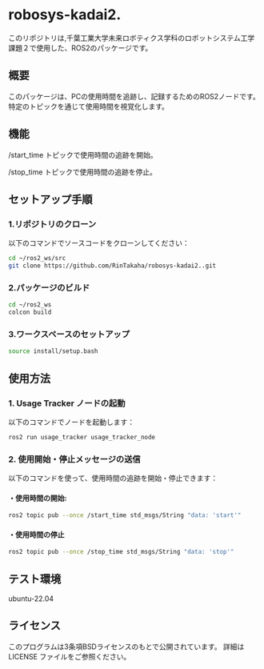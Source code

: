 # robosys-kadai2.
このリポジトリは,千葉工業大学未来ロボティクス学科のロボットシステム工学課題２で使用した、ROS2のパッケージです。

## 概要
このパッケージは、PCの使用時間を追跡し、記録するためのROS2ノードです。特定のトピックを通じて使用時間を視覚化します。

## 機能
/start_time トピックで使用時間の追跡を開始。

/stop_time トピックで使用時間の追跡を停止。

## セットアップ手順
### 1.リポジトリのクローン
以下のコマンドでソースコードをクローンしてください：
```bash
cd ~/ros2_ws/src
git clone https://github.com/RinTakaha/robosys-kadai2..git
```
### 2.パッケージのビルド
```bash
cd ~/ros2_ws
colcon build
```
### 3.ワークスペースのセットアップ
```bash
source install/setup.bash
```

## 使用方法
### 1. Usage Tracker ノードの起動
以下のコマンドでノードを起動します：
```bash
ros2 run usage_tracker usage_tracker_node
```
### 2. 使用開始・停止メッセージの送信
以下のコマンドを使って、使用時間の追跡を開始・停止できます：
#### ・使用時間の開始:
```bash
ros2 topic pub --once /start_time std_msgs/String "data: 'start'"
```
#### ・使用時間の停止
```bash
ros2 topic pub --once /stop_time std_msgs/String "data: 'stop'"
```

## テスト環境
ubuntu-22.04

## ライセンス
このプログラムは3条項BSDライセンスのもとで公開されています。 詳細は LICENSE ファイルをご参照ください。





